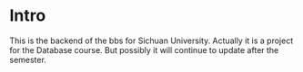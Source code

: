 # Intro
This is the backend of the bbs for Sichuan University.
Actually it is a project for the Database course.
But possibly it will continue to update after the semester.
